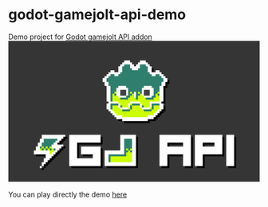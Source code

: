 # godot-gamejolt-api-demo
Demo project for [Godot gamejolt API addon](https://github.com/deakcor/-godot-gj-api)
![Screenshot](example/fond.png)

You can play directly the demo [here](https://gamejolt.com/games/godotapidemo/399340)
